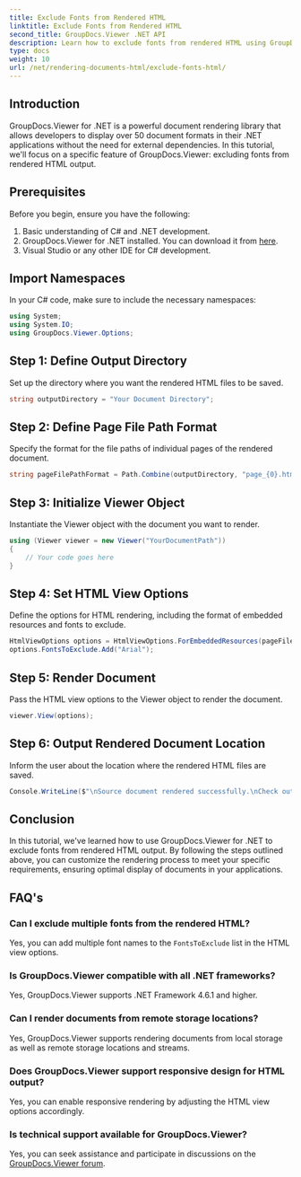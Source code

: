 ```yaml
---
title: Exclude Fonts from Rendered HTML
linktitle: Exclude Fonts from Rendered HTML
second_title: GroupDocs.Viewer .NET API
description: Learn how to exclude fonts from rendered HTML using GroupDocs.Viewer for .NET. Follow this step-by-step guide for seamless document display.
type: docs
weight: 10
url: /net/rendering-documents-html/exclude-fonts-html/
---
```

## Introduction
GroupDocs.Viewer for .NET is a powerful document rendering library that allows developers to display over 50 document formats in their .NET applications without the need for external dependencies. In this tutorial, we'll focus on a specific feature of GroupDocs.Viewer: excluding fonts from rendered HTML output. 
## Prerequisites
Before you begin, ensure you have the following:
1. Basic understanding of C# and .NET development.
2. GroupDocs.Viewer for .NET installed. You can download it from [here](https://releases.groupdocs.com/viewer/net/).
3. Visual Studio or any other IDE for C# development.

## Import Namespaces
In your C# code, make sure to include the necessary namespaces:
```csharp
using System;
using System.IO;
using GroupDocs.Viewer.Options;
```

## Step 1: Define Output Directory
Set up the directory where you want the rendered HTML files to be saved.
```csharp
string outputDirectory = "Your Document Directory";
```
## Step 2: Define Page File Path Format
Specify the format for the file paths of individual pages of the rendered document.
```csharp
string pageFilePathFormat = Path.Combine(outputDirectory, "page_{0}.html");
```
## Step 3: Initialize Viewer Object
Instantiate the Viewer object with the document you want to render.
```csharp
using (Viewer viewer = new Viewer("YourDocumentPath"))
{
    // Your code goes here
}
```
## Step 4: Set HTML View Options
Define the options for HTML rendering, including the format of embedded resources and fonts to exclude.
```csharp
HtmlViewOptions options = HtmlViewOptions.ForEmbeddedResources(pageFilePathFormat);
options.FontsToExclude.Add("Arial");
```
## Step 5: Render Document
Pass the HTML view options to the Viewer object to render the document.
```csharp
viewer.View(options);
```
## Step 6: Output Rendered Document Location
Inform the user about the location where the rendered HTML files are saved.
```csharp
Console.WriteLine($"\nSource document rendered successfully.\nCheck output in {outputDirectory}.");
```

## Conclusion
In this tutorial, we've learned how to use GroupDocs.Viewer for .NET to exclude fonts from rendered HTML output. By following the steps outlined above, you can customize the rendering process to meet your specific requirements, ensuring optimal display of documents in your applications.
## FAQ's
### Can I exclude multiple fonts from the rendered HTML?
Yes, you can add multiple font names to the `FontsToExclude` list in the HTML view options.
### Is GroupDocs.Viewer compatible with all .NET frameworks?
Yes, GroupDocs.Viewer supports .NET Framework 4.6.1 and higher.
### Can I render documents from remote storage locations?
Yes, GroupDocs.Viewer supports rendering documents from local storage as well as remote storage locations and streams.
### Does GroupDocs.Viewer support responsive design for HTML output?
Yes, you can enable responsive rendering by adjusting the HTML view options accordingly.
### Is technical support available for GroupDocs.Viewer?
Yes, you can seek assistance and participate in discussions on the [GroupDocs.Viewer forum](https://forum.groupdocs.com/c/viewer/9).

